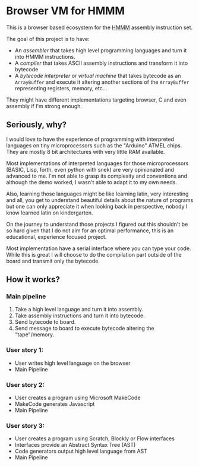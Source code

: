 # Browser VM for HMMM

This is a browser based ecosystem for the [HMMM](https://www.cs.hmc.edu/~cs5grad/cs5/hmmm/documentation/documentation.html) assembly instruction set.

The goal of this project is to have:

- An *assembler* that takes high level programming languages and turn it into HMMM instructions.
- A *compiler* that takes ASCII assembly instructions and transform it into bytecode
- A *bytecode interpreter* or *virtual machine* that takes bytecode as an `ArrayBuffer` and execute it altering another sections of the `ArrayBuffer` representing registers, memory, etc...

They might have different implementations targeting browser, C and even assembly if I'm strong enough.

## Seriously, why?

I would love to have the experience of programming with interpreted languages on tiny microprocessors such as the "Arduino" ATMEL chips. They are mostly 8 bit architectures with very little RAM available.

Most implementations of interpreted languages for those microprocessors (BASIC, Lisp, forth, even python with snek) are very opinionated and advanced to me. I'm not able to grasp its complexity and conventions and although the demo worked, I wasn't able to adapt it to my own needs.

Also, learning those languages might be like learning latin, very interesting and all, you get to understand beautiful details about the nature of programs but one can only appreciate it when looking back in perspective, nobody I know learned latin on kindergarten.

On the journey to understand those projects I figured out this shouldn't be so hard given that I do not aim for an optimal performance, this is an educational, experience focused project.

Most implementation have a serial interface where you can type your code. While this is great I will choose to do the compilation part outside of the board and transmit only the bytecode.

## How it works?

### Main pipeline

1. Take a high level language and turn it into assembly.
2. Take assembly instructions and turn it into bytecode.
3. Send bytecode to board.
4. Send message to board to execute bytecode altering the "tape"/memory.

### User story 1:

- User writes high level language on the browser
- Main Pipeline

### User story 2:

- User creates a program using Microsoft MakeCode
- MakeCode generates Javascript
- Main Pipeline

### User story 3:

- User creates a program using Scratch, Blockly or Flow interfaces
- Interfaces provide an Abstract Syntax Tree (AST)
- Code generators output high level language from AST
- Main Pipeline
